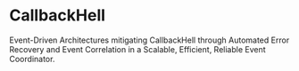 # CallbackHell
Event-Driven Architectures mitigating CallbackHell through Automated Error Recovery and Event Correlation in a Scalable, Efficient, Reliable Event Coordinator.
